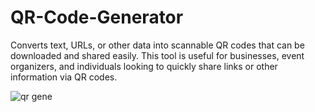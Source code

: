 # QR-Code-Generator
Converts text, URLs, or other data into scannable QR codes that can be downloaded and shared easily. This tool is useful for businesses, event organizers, and individuals looking to quickly share links or other information via QR codes.


![qr gene](https://github.com/user-attachments/assets/c0513b42-3de6-4bb8-bc32-f5a447f322e1)

